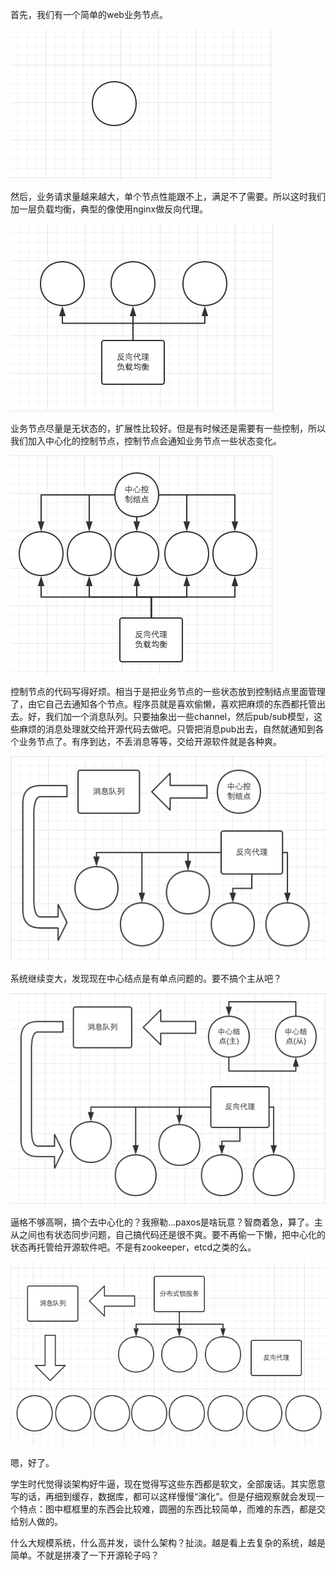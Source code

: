 首先，我们有一个简单的web业务节点。

![](./static/single-node.png)

然后，业务请求量越来越大，单个节点性能跟不上，满足不了需要。所以这时我们加一层负载均衡，典型的像使用nginx做反向代理。

![](./static/nginx.png)

业务节点尽量是无状态的，扩展性比较好。但是有时候还是需要有一些控制，所以我们加入中心化的控制节点，控制节点会通知业务节点一些状态变化。

![](./static/control.png)

控制节点的代码写得好烦。相当于是把业务节点的一些状态放到控制结点里面管理了，由它自己去通知各个节点。程序员就是喜欢偷懒，喜欢把麻烦的东西都托管出去。好，我们加一个消息队列。只要抽象出一些channel，然后pub/sub模型，这些麻烦的消息处理就交给开源代码去做吧。只管把消息pub出去，自然就通知到各个业务节点了。有序到达，不丢消息等等，交给开源软件就是各种爽。

![](./static/mq.png)

系统继续变大，发现现在中心结点是有单点问题的。要不搞个主从吧？

![](./static/master-slave.png)

逼格不够高啊，搞个去中心化的？我擦勒...paxos是啥玩意？智商着急，算了。主从之间也有状态同步问题，自己搞代码还是很不爽。要不再偷一下懒，把中心化的状态再托管给开源软件吧。不是有zookeeper，etcd之类的么。

![](./static/chubby.png)

嗯，好了。

学生时代觉得谈架构好牛逼，现在觉得写这些东西都是软文，全部废话。其实愿意写的话，再细到缓存，数据库，都可以这样慢慢“演化”。但是仔细观察就会发现一个特点：图中框框里的东西会比较难，圆圈的东西比较简单，而难的东西，都是交给别人做的。

什么大规模系统，什么高并发，谈什么架构？扯淡。越是看上去复杂的系统，越是简单。不就是拼凑了一下开源轮子吗？